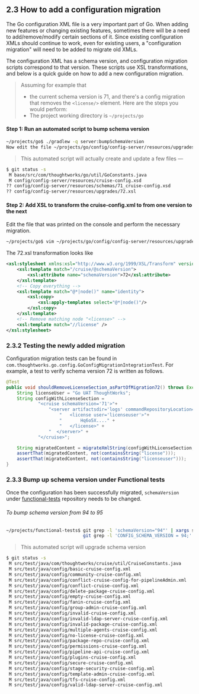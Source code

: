 ## 2.3 How to add a configuration migration

The Go configuration XML file is a very important part of Go. When adding new features or changing existing features, sometimes there will be a need to add/remove/modify certain sections of it. Since existing configuration XMLs should continue to work, even for existing users, a "configuration migration" will need to be added to migrate old XMLs.

The configuration XML has a schema version, and configuration migration scripts correspond to that version. These scripts use XSL transformations, and below is a quick guide on how to add a new configuration migration.

> Assuming for example that
> * the current schema version is 71, and there's a config migration that removes the `<license/>` element. Here are the steps you would perform:
> * The project working directory is `~/projects/go`

#### Step 1: Run an automated script to bump schema version

```bash
~/projects/go$ ./gradlew -q server:bumpSchemaVersion
Now edit the file ~/projects/go/config/config-server/resources/upgrades/72.xsl
```

> This automated script will actually create and update a few files —

```bash
$ git status -s
 M base/src/com/thoughtworks/go/util/GoConstants.java
 M config/config-server/resources/cruise-config.xsd
?? config/config-server/resources/schemas/71_cruise-config.xsd
?? config/config-server/resources/upgrades/72.xsl
```

#### Step 2: Add XSL to transform the cruise-config.xml to from one version to the next

Edit the file that was printed on the console and perform the necessary migration.

```bash
~/projects/go$ vim ~/projects/go/config/config-server/resources/upgrades/72.xsl
```

The 72.xsl transformation looks like

```xml
<xsl:stylesheet xmlns:xsl="http://www.w3.org/1999/XSL/Transform" version="1.0">
    <xsl:template match="/cruise/@schemaVersion">
        <xsl:attribute name="schemaVersion">72</xsl:attribute>
    </xsl:template>
    <!-- Copy everything -->
    <xsl:template match="@*|node()" name="identity">
        <xsl:copy>
            <xsl:apply-templates select="@*|node()"/>
        </xsl:copy>
    </xsl:template>
    <!-- Remove matching node "<license>" -->
    <xsl:template match="//license" />
</xsl:stylesheet>
```

### 2.3.2 Testing the newly added migration

Configuration migration tests can be found in ```com.thoughtworks.go.config.GoConfigMigrationIntegrationTest```. For example, a test to verify schema version 72 is written as follows.

```java
@Test
public void shouldRemoveLicenseSection_asPartOfMigration72() throws Exception {
    String licenseUser = "Go UAT ThoughtWorks";
    String configWithLicenseSection =
            "<cruise schemaVersion='71'>"+
                "<server artifactsdir='logs' commandRepositoryLocation='default' serverId='dev-id'>" +
                    "   <license user='licenseuser'>"+
                    "       Hq6o5X...." +
                    "   </license>" +
                "  </server>" +
            "</cruise>";

    String migratedContent = migrateXmlString(configWithLicenseSection, 71);
    assertThat(migratedContent, not(containsString("license")));
    assertThat(migratedContent, not(containsString("licenseuser")));
}
```

### 2.3.3 Bump up schema version under Functional tests
Once the configuration has been successfully migrated, `schemaVersion` under [functional-tests](https://github.com/gocd/functional-tests) repository needs to be changed.

###### To bump schema version from 94 to 95

```bash
~/projects/functional-tests$ git grep -l 'schemaVersion="94"' | xargs sed -i '' -e 's/schemaVersion="94"/schemaVersion="95"/g' && 
                             git grep -l 'CONFIG_SCHEMA_VERSION = 94;' | xargs sed -i '' -e 's/CONFIG_SCHEMA_VERSION = 94;/CONFIG_SCHEMA_VERSION = 95;/g'
```

> This automated script will upgrade schema version

```bash
$ git status -s
 M src/test/java/com/thoughtworks/cruise/util/CruiseConstants.java
 M src/test/java/config/basic-cruise-config.xml
 M src/test/java/config/community-cruise-config.xml
 M src/test/java/config/conflict-cruise-config-for-pipelineAdmin.xml
 M src/test/java/config/conflict-cruise-config.xml
 M src/test/java/config/delete-package-cruise-config.xml
 M src/test/java/config/empty-cruise-config.xml
 M src/test/java/config/fanin-cruise-config.xml
 M src/test/java/config/group-admin-cruise-config.xml
 M src/test/java/config/invalid-cruise-config.xml
 M src/test/java/config/invalid-ldap-server-cruise-config.xml
 M src/test/java/config/invalid-package-cruise-config.xml
 M src/test/java/config/multiple-agents-cruise-config.xml
 M src/test/java/config/no-license-cruise-config.xml
 M src/test/java/config/package-repo-cruise-config.xml
 M src/test/java/config/permissions-cruise-config.xml
 M src/test/java/config/pipeline-api-cruise-config.xml
 M src/test/java/config/plugins-cruise-config.xml
 M src/test/java/config/secure-cruise-config.xml
 M src/test/java/config/stage-security-cruise-config.xml
 M src/test/java/config/template-admin-cruise-config.xml
 M src/test/java/config/tfs-cruise-config.xml
 M src/test/java/config/valid-ldap-server-cruise-config.xml
```